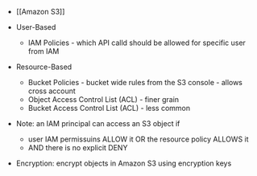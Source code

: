 - [[Amazon S3]]
- User-Based
	- IAM Policies - which API calld should be allowed for specific user from IAM
- Resource-Based
	- Bucket Policies - bucket wide rules from the S3 console - allows cross account
	- Object Access Control List (ACL) - finer grain
	- Bucket Access Control List (ACL) - less common

- Note: an IAM principal can access an S3 object if
	- user IAM permissuins ALLOW it OR the resource policy ALLOWS it
	- AND there is no explicit DENY

- Encryption: encrypt objects in Amazon S3 using encryption keys
